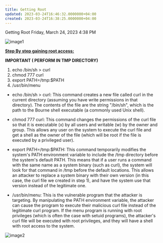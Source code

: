 ```yaml
---
title: Getting Root
updated: 2023-03-24T16:46:32.0000000+04:00
created: 2023-03-24T16:38:25.0000000+04:00
---
```


Getting Root
Friday, March 24, 2023
4:38 PM

![image1](image1-244.png)

**<u>Step By step gaining root access:</u>**

**IMPORTANT ( PERFORM IN TMP DIRECTORY)**

1.  echo /bin/sh \> curl
2.  chmod 777 curl
3.  export PATH=/tmp:\$PATH
4.  /usr/bin/menu

- echo /bin/sh \> curl: This command creates a new file called curl in the current directory (assuming you have write permissions in that directory). The contents of the file are the string "/bin/sh", which is the path to the Bourne shell executable (a commonly used Unix shell).

- chmod 777 curl: This command changes the permissions of the curl file so that it is executable (x) by all users and writable (w) by the owner and group. This allows any user on the system to execute the curl file and get a shell as the owner of the file (which will be root if the file is executed by a privileged user).

- export PATH=/tmp:\$PATH: This command temporarily modifies the system's PATH environment variable to include the /tmp directory before the system's default PATH. This means that if a user runs a command with the same name as a system binary (such as curl), the system will look for that command in /tmp before the default locations. This allows an attacker to replace a system binary with their own version (in this case, the curl file we created in step 1), and have the system use that version instead of the legitimate one.

- /usr/bin/menu: This is the vulnerable program that the attacker is targeting. By manipulating the PATH environment variable, the attacker can cause the program to execute their malicious curl file instead of the legitimate curl program. If the menu program is running with root privileges (which is often the case with setuid programs), the attacker's curl file will be executed with root privileges, and they will have a shell with root access to the system.

![image2](image2-108.png)


